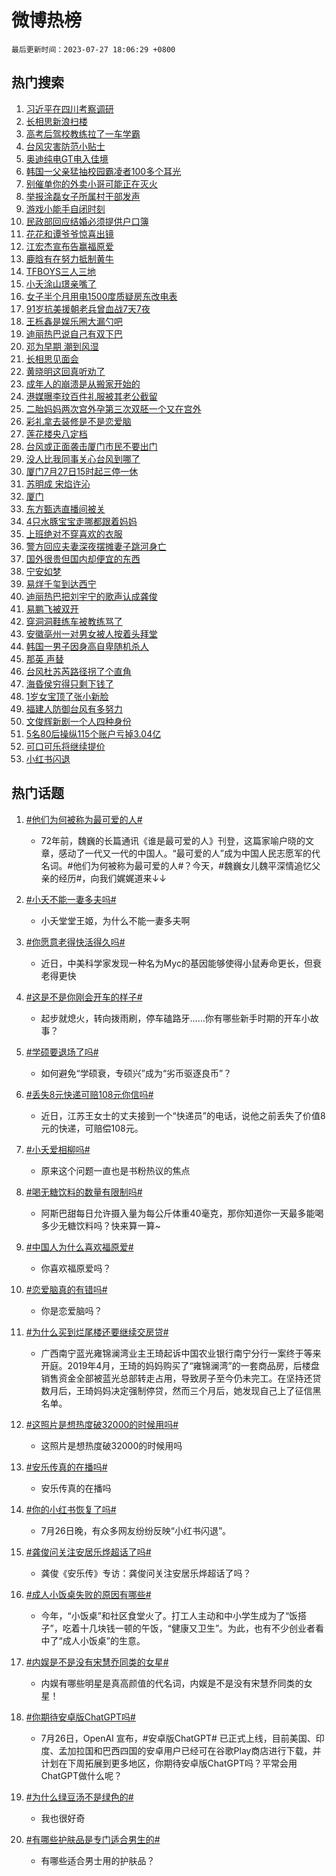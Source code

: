 # 微博热榜

`最后更新时间：2023-07-27 18:06:29 +0800`

## 热门搜索

1. [习近平在四川考察调研](https://m.weibo.cn/search?containerid=100103type%3D1%26t%3D10%26q%3D%23%E4%B9%A0%E8%BF%91%E5%B9%B3%E5%9C%A8%E5%9B%9B%E5%B7%9D%E8%80%83%E5%AF%9F%E8%B0%83%E7%A0%94%23&stream_entry_id=51&isnewpage=1&extparam=seat%3D1%26c_type%3D51%26filter_type%3Drealtimehot%26cate%3D10103%26dgr%3D0%26stream_entry_id%3D51%26pos%3D0%26display_time%3D1690452387%26pre_seqid%3D169045238751792721148&luicode=10000011&lfid=106003type%253D25%2526t%253D3%2526disable_hot%253D1%2526filter_type%253Drealtimehot)
1. [长相思新浪扫楼](https://m.weibo.cn/search?containerid=100103type%3D1%26t%3D10%26q%3D%23%E9%95%BF%E7%9B%B8%E6%80%9D%E6%96%B0%E6%B5%AA%E6%89%AB%E6%A5%BC%23&stream_entry_id=31&isnewpage=1&extparam=seat%3D1%26c_type%3D31%26dgr%3D0%26q%3D%2523%25E9%2595%25BF%25E7%259B%25B8%25E6%2580%259D%25E6%2596%25B0%25E6%25B5%25AA%25E6%2589%25AB%25E6%25A5%25BC%2523%26cate%3D5001%26realpos%3D1%26band_rank%3D1%26stream_entry_id%3D31%26filter_type%3Drealtimehot%26lcate%3D5001%26flag%3D1%26pos%3D0%26display_time%3D1690452387%26pre_seqid%3D169045238751792721148&luicode=10000011&lfid=106003type%253D25%2526t%253D3%2526disable_hot%253D1%2526filter_type%253Drealtimehot)
1. [高考后驾校教练拉了一车学霸](https://m.weibo.cn/search?containerid=100103type%3D1%26t%3D10%26q%3D%23%E9%AB%98%E8%80%83%E5%90%8E%E9%A9%BE%E6%A0%A1%E6%95%99%E7%BB%83%E6%8B%89%E4%BA%86%E4%B8%80%E8%BD%A6%E5%AD%A6%E9%9C%B8%23&stream_entry_id=31&isnewpage=1&extparam=seat%3D1%26c_type%3D31%26dgr%3D0%26q%3D%2523%25E9%25AB%2598%25E8%2580%2583%25E5%2590%258E%25E9%25A9%25BE%25E6%25A0%25A1%25E6%2595%2599%25E7%25BB%2583%25E6%258B%2589%25E4%25BA%2586%25E4%25B8%2580%25E8%25BD%25A6%25E5%25AD%25A6%25E9%259C%25B8%2523%26cate%3D5001%26realpos%3D2%26band_rank%3D2%26stream_entry_id%3D31%26filter_type%3Drealtimehot%26lcate%3D5001%26flag%3D32768%26pos%3D1%26display_time%3D1690452387%26pre_seqid%3D169045238751792721148&luicode=10000011&lfid=106003type%253D25%2526t%253D3%2526disable_hot%253D1%2526filter_type%253Drealtimehot)
1. [台风灾害防范小贴士](https://m.weibo.cn/search?containerid=100103type%3D1%26t%3D10%26q%3D%23%E5%8F%B0%E9%A3%8E%E7%81%BE%E5%AE%B3%E9%98%B2%E8%8C%83%E5%B0%8F%E8%B4%B4%E5%A3%AB%23&stream_entry_id=31&isnewpage=1&extparam=seat%3D1%26c_type%3D31%26dgr%3D0%26q%3D%2523%25E5%258F%25B0%25E9%25A3%258E%25E7%2581%25BE%25E5%25AE%25B3%25E9%2598%25B2%25E8%258C%2583%25E5%25B0%258F%25E8%25B4%25B4%25E5%25A3%25AB%2523%26cate%3D5001%26realpos%3D3%26band_rank%3D3%26stream_entry_id%3D31%26filter_type%3Drealtimehot%26lcate%3D5001%26flag%3D0%26pos%3D2%26display_time%3D1690452387%26pre_seqid%3D169045238751792721148&luicode=10000011&lfid=106003type%253D25%2526t%253D3%2526disable_hot%253D1%2526filter_type%253Drealtimehot)
1. [奥迪纯电GT电入佳境](https://m.weibo.cn/search?containerid=100103type%3D1%26t%3D10%26q%3D%23%E5%A5%A5%E8%BF%AA%E7%BA%AF%E7%94%B5GT%E7%94%B5%E5%85%A5%E4%BD%B3%E5%A2%83%23&stream_entry_id=31&isnewpage=1&extparam=seat%3D1%26c_type%3D31%26q%3D%2523%25E5%25A5%25A5%25E8%25BF%25AA%25E7%25BA%25AF%25E7%2594%25B5GT%25E7%2594%25B5%25E5%2585%25A5%25E4%25BD%25B3%25E5%25A2%2583%2523%26cate%3D5001%26dgr%3D0%26topic_ad%3D1%26adid%3D197632%26band_rank%3D4%26is_ad_pos%3D1%26stream_entry_id%3D31%26filter_type%3Drealtimehot%26lcate%3D5001%26pos%3D3%26display_time%3D1690452387%26pre_seqid%3D169045238751792721148&luicode=10000011&lfid=106003type%253D25%2526t%253D3%2526disable_hot%253D1%2526filter_type%253Drealtimehot)
1. [韩国一父亲猛抽校园霸凌者100多个耳光](https://m.weibo.cn/search?containerid=100103type%3D1%26t%3D10%26q%3D%23%E9%9F%A9%E5%9B%BD%E4%B8%80%E7%88%B6%E4%BA%B2%E7%8C%9B%E6%8A%BD%E6%A0%A1%E5%9B%AD%E9%9C%B8%E5%87%8C%E8%80%85100%E5%A4%9A%E4%B8%AA%E8%80%B3%E5%85%89%23&stream_entry_id=31&isnewpage=1&extparam=seat%3D1%26c_type%3D31%26dgr%3D0%26q%3D%2523%25E9%259F%25A9%25E5%259B%25BD%25E4%25B8%2580%25E7%2588%25B6%25E4%25BA%25B2%25E7%258C%259B%25E6%258A%25BD%25E6%25A0%25A1%25E5%259B%25AD%25E9%259C%25B8%25E5%2587%258C%25E8%2580%2585100%25E5%25A4%259A%25E4%25B8%25AA%25E8%2580%25B3%25E5%2585%2589%2523%26cate%3D5001%26realpos%3D4%26band_rank%3D4%26stream_entry_id%3D31%26filter_type%3Drealtimehot%26lcate%3D5001%26flag%3D1%26pos%3D4%26display_time%3D1690452387%26pre_seqid%3D169045238751792721148&luicode=10000011&lfid=106003type%253D25%2526t%253D3%2526disable_hot%253D1%2526filter_type%253Drealtimehot)
1. [别催单你的外卖小哥可能正在灭火](https://m.weibo.cn/search?containerid=100103type%3D1%26t%3D10%26q%3D%23%E5%88%AB%E5%82%AC%E5%8D%95%E4%BD%A0%E7%9A%84%E5%A4%96%E5%8D%96%E5%B0%8F%E5%93%A5%E5%8F%AF%E8%83%BD%E6%AD%A3%E5%9C%A8%E7%81%AD%E7%81%AB%23&stream_entry_id=31&isnewpage=1&extparam=seat%3D1%26c_type%3D31%26dgr%3D0%26q%3D%2523%25E5%2588%25AB%25E5%2582%25AC%25E5%258D%2595%25E4%25BD%25A0%25E7%259A%2584%25E5%25A4%2596%25E5%258D%2596%25E5%25B0%258F%25E5%2593%25A5%25E5%258F%25AF%25E8%2583%25BD%25E6%25AD%25A3%25E5%259C%25A8%25E7%2581%25AD%25E7%2581%25AB%2523%26cate%3D5001%26realpos%3D5%26band_rank%3D5%26stream_entry_id%3D31%26filter_type%3Drealtimehot%26lcate%3D5001%26flag%3D32768%26pos%3D5%26display_time%3D1690452387%26pre_seqid%3D169045238751792721148&luicode=10000011&lfid=106003type%253D25%2526t%253D3%2526disable_hot%253D1%2526filter_type%253Drealtimehot)
1. [举报涂磊女子所属村干部发声](https://m.weibo.cn/search?containerid=100103type%3D1%26t%3D10%26q%3D%23%E4%B8%BE%E6%8A%A5%E6%B6%82%E7%A3%8A%E5%A5%B3%E5%AD%90%E6%89%80%E5%B1%9E%E6%9D%91%E5%B9%B2%E9%83%A8%E5%8F%91%E5%A3%B0%23&stream_entry_id=31&isnewpage=1&extparam=seat%3D1%26c_type%3D31%26dgr%3D0%26q%3D%2523%25E4%25B8%25BE%25E6%258A%25A5%25E6%25B6%2582%25E7%25A3%258A%25E5%25A5%25B3%25E5%25AD%2590%25E6%2589%2580%25E5%25B1%259E%25E6%259D%2591%25E5%25B9%25B2%25E9%2583%25A8%25E5%258F%2591%25E5%25A3%25B0%2523%26cate%3D5001%26realpos%3D6%26band_rank%3D6%26stream_entry_id%3D31%26filter_type%3Drealtimehot%26lcate%3D5001%26flag%3D0%26pos%3D6%26display_time%3D1690452387%26pre_seqid%3D169045238751792721148&luicode=10000011&lfid=106003type%253D25%2526t%253D3%2526disable_hot%253D1%2526filter_type%253Drealtimehot)
1. [游戏小能手自闭时刻](https://m.weibo.cn/search?containerid=100103type%3D1%26t%3D10%26q%3D%23%E6%B8%B8%E6%88%8F%E5%B0%8F%E8%83%BD%E6%89%8B%E8%87%AA%E9%97%AD%E6%97%B6%E5%88%BB%23&stream_entry_id=31&isnewpage=1&extparam=seat%3D1%26c_type%3D31%26q%3D%2523%25E6%25B8%25B8%25E6%2588%258F%25E5%25B0%258F%25E8%2583%25BD%25E6%2589%258B%25E8%2587%25AA%25E9%2597%25AD%25E6%2597%25B6%25E5%2588%25BB%2523%26cate%3D5001%26dgr%3D0%26adid%3D197669%26band_rank%3D7%26is_ad_pos%3D1%26stream_entry_id%3D31%26filter_type%3Drealtimehot%26lcate%3D5001%26pos%3D7%26display_time%3D1690452387%26pre_seqid%3D169045238751792721148&luicode=10000011&lfid=106003type%253D25%2526t%253D3%2526disable_hot%253D1%2526filter_type%253Drealtimehot)
1. [民政部回应结婚必须提供户口簿](https://m.weibo.cn/search?containerid=100103type%3D1%26t%3D10%26q%3D%23%E6%B0%91%E6%94%BF%E9%83%A8%E5%9B%9E%E5%BA%94%E7%BB%93%E5%A9%9A%E5%BF%85%E9%A1%BB%E6%8F%90%E4%BE%9B%E6%88%B7%E5%8F%A3%E7%B0%BF%23&stream_entry_id=31&isnewpage=1&extparam=seat%3D1%26c_type%3D31%26dgr%3D0%26q%3D%2523%25E6%25B0%2591%25E6%2594%25BF%25E9%2583%25A8%25E5%259B%259E%25E5%25BA%2594%25E7%25BB%2593%25E5%25A9%259A%25E5%25BF%2585%25E9%25A1%25BB%25E6%258F%2590%25E4%25BE%259B%25E6%2588%25B7%25E5%258F%25A3%25E7%25B0%25BF%2523%26cate%3D5001%26realpos%3D7%26band_rank%3D7%26stream_entry_id%3D31%26filter_type%3Drealtimehot%26lcate%3D5001%26flag%3D1%26pos%3D8%26display_time%3D1690452387%26pre_seqid%3D169045238751792721148&luicode=10000011&lfid=106003type%253D25%2526t%253D3%2526disable_hot%253D1%2526filter_type%253Drealtimehot)
1. [花花和谭爷爷惊喜出镜](https://m.weibo.cn/search?containerid=100103type%3D1%26t%3D10%26q%3D%23%E8%8A%B1%E8%8A%B1%E5%92%8C%E8%B0%AD%E7%88%B7%E7%88%B7%E6%83%8A%E5%96%9C%E5%87%BA%E9%95%9C%23&stream_entry_id=31&isnewpage=1&extparam=seat%3D1%26c_type%3D31%26dgr%3D0%26q%3D%2523%25E8%258A%25B1%25E8%258A%25B1%25E5%2592%258C%25E8%25B0%25AD%25E7%2588%25B7%25E7%2588%25B7%25E6%2583%258A%25E5%2596%259C%25E5%2587%25BA%25E9%2595%259C%2523%26cate%3D5001%26realpos%3D8%26band_rank%3D8%26stream_entry_id%3D31%26filter_type%3Drealtimehot%26lcate%3D5001%26flag%3D16%26pos%3D9%26display_time%3D1690452387%26pre_seqid%3D169045238751792721148&luicode=10000011&lfid=106003type%253D25%2526t%253D3%2526disable_hot%253D1%2526filter_type%253Drealtimehot)
1. [江宏杰宣布告赢福原爱](https://m.weibo.cn/search?containerid=100103type%3D1%26t%3D10%26q%3D%23%E6%B1%9F%E5%AE%8F%E6%9D%B0%E5%AE%A3%E5%B8%83%E5%91%8A%E8%B5%A2%E7%A6%8F%E5%8E%9F%E7%88%B1%23&stream_entry_id=31&isnewpage=1&extparam=seat%3D1%26c_type%3D31%26dgr%3D0%26q%3D%2523%25E6%25B1%259F%25E5%25AE%258F%25E6%259D%25B0%25E5%25AE%25A3%25E5%25B8%2583%25E5%2591%258A%25E8%25B5%25A2%25E7%25A6%258F%25E5%258E%259F%25E7%2588%25B1%2523%26cate%3D5001%26realpos%3D9%26band_rank%3D9%26stream_entry_id%3D31%26filter_type%3Drealtimehot%26lcate%3D5001%26flag%3D0%26pos%3D10%26display_time%3D1690452387%26pre_seqid%3D169045238751792721148&luicode=10000011&lfid=106003type%253D25%2526t%253D3%2526disable_hot%253D1%2526filter_type%253Drealtimehot)
1. [鹿晗有在努力抵制黄牛](https://m.weibo.cn/search?containerid=100103type%3D1%26t%3D10%26q%3D%23%E9%B9%BF%E6%99%97%E6%9C%89%E5%9C%A8%E5%8A%AA%E5%8A%9B%E6%8A%B5%E5%88%B6%E9%BB%84%E7%89%9B%23&stream_entry_id=31&isnewpage=1&extparam=seat%3D1%26c_type%3D31%26dgr%3D0%26q%3D%2523%25E9%25B9%25BF%25E6%2599%2597%25E6%259C%2589%25E5%259C%25A8%25E5%258A%25AA%25E5%258A%259B%25E6%258A%25B5%25E5%2588%25B6%25E9%25BB%2584%25E7%2589%259B%2523%26cate%3D5001%26realpos%3D10%26band_rank%3D10%26stream_entry_id%3D31%26filter_type%3Drealtimehot%26lcate%3D5001%26flag%3D1%26pos%3D11%26display_time%3D1690452387%26pre_seqid%3D169045238751792721148&luicode=10000011&lfid=106003type%253D25%2526t%253D3%2526disable_hot%253D1%2526filter_type%253Drealtimehot)
1. [TFBOYS三人三地](https://m.weibo.cn/search?containerid=100103type%3D1%26t%3D10%26q%3D%23TFBOYS%E4%B8%89%E4%BA%BA%E4%B8%89%E5%9C%B0%23&stream_entry_id=31&isnewpage=1&extparam=seat%3D1%26c_type%3D31%26dgr%3D0%26q%3D%2523TFBOYS%25E4%25B8%2589%25E4%25BA%25BA%25E4%25B8%2589%25E5%259C%25B0%2523%26cate%3D5001%26realpos%3D11%26band_rank%3D11%26stream_entry_id%3D31%26filter_type%3Drealtimehot%26lcate%3D5001%26flag%3D2%26pos%3D12%26display_time%3D1690452387%26pre_seqid%3D169045238751792721148&luicode=10000011&lfid=106003type%253D25%2526t%253D3%2526disable_hot%253D1%2526filter_type%253Drealtimehot)
1. [小夭涂山璟亲嘴了](https://m.weibo.cn/search?containerid=100103type%3D1%26t%3D10%26q%3D%23%E5%B0%8F%E5%A4%AD%E6%B6%82%E5%B1%B1%E7%92%9F%E4%BA%B2%E5%98%B4%E4%BA%86%23&stream_entry_id=31&isnewpage=1&extparam=seat%3D1%26c_type%3D31%26dgr%3D0%26q%3D%2523%25E5%25B0%258F%25E5%25A4%25AD%25E6%25B6%2582%25E5%25B1%25B1%25E7%2592%259F%25E4%25BA%25B2%25E5%2598%25B4%25E4%25BA%2586%2523%26cate%3D5001%26realpos%3D12%26band_rank%3D12%26stream_entry_id%3D31%26filter_type%3Drealtimehot%26lcate%3D5001%26flag%3D0%26pos%3D13%26display_time%3D1690452387%26pre_seqid%3D169045238751792721148&luicode=10000011&lfid=106003type%253D25%2526t%253D3%2526disable_hot%253D1%2526filter_type%253Drealtimehot)
1. [女子半个月用电1500度质疑房东改电表](https://m.weibo.cn/search?containerid=100103type%3D1%26t%3D10%26q%3D%23%E5%A5%B3%E5%AD%90%E5%8D%8A%E4%B8%AA%E6%9C%88%E7%94%A8%E7%94%B51500%E5%BA%A6%E8%B4%A8%E7%96%91%E6%88%BF%E4%B8%9C%E6%94%B9%E7%94%B5%E8%A1%A8%23&stream_entry_id=31&isnewpage=1&extparam=seat%3D1%26c_type%3D31%26dgr%3D0%26q%3D%2523%25E5%25A5%25B3%25E5%25AD%2590%25E5%258D%258A%25E4%25B8%25AA%25E6%259C%2588%25E7%2594%25A8%25E7%2594%25B51500%25E5%25BA%25A6%25E8%25B4%25A8%25E7%2596%2591%25E6%2588%25BF%25E4%25B8%259C%25E6%2594%25B9%25E7%2594%25B5%25E8%25A1%25A8%2523%26cate%3D5001%26realpos%3D13%26band_rank%3D13%26stream_entry_id%3D31%26filter_type%3Drealtimehot%26lcate%3D5001%26flag%3D1%26pos%3D14%26display_time%3D1690452387%26pre_seqid%3D169045238751792721148&luicode=10000011&lfid=106003type%253D25%2526t%253D3%2526disable_hot%253D1%2526filter_type%253Drealtimehot)
1. [91岁抗美援朝老兵曾血战7天7夜](https://m.weibo.cn/search?containerid=100103type%3D1%26t%3D10%26q%3D%2391%E5%B2%81%E6%8A%97%E7%BE%8E%E6%8F%B4%E6%9C%9D%E8%80%81%E5%85%B5%E6%9B%BE%E8%A1%80%E6%88%987%E5%A4%A97%E5%A4%9C%23&stream_entry_id=31&isnewpage=1&extparam=seat%3D1%26c_type%3D31%26dgr%3D0%26q%3D%252391%25E5%25B2%2581%25E6%258A%2597%25E7%25BE%258E%25E6%258F%25B4%25E6%259C%259D%25E8%2580%2581%25E5%2585%25B5%25E6%259B%25BE%25E8%25A1%2580%25E6%2588%25987%25E5%25A4%25A97%25E5%25A4%259C%2523%26cate%3D5001%26realpos%3D14%26band_rank%3D14%26stream_entry_id%3D31%26filter_type%3Drealtimehot%26lcate%3D5001%26flag%3D32768%26pos%3D15%26display_time%3D1690452387%26pre_seqid%3D169045238751792721148&luicode=10000011&lfid=106003type%253D25%2526t%253D3%2526disable_hot%253D1%2526filter_type%253Drealtimehot)
1. [王栎鑫是娱乐圈大漏勺吧](https://m.weibo.cn/search?containerid=100103type%3D1%26t%3D10%26q%3D%23%E7%8E%8B%E6%A0%8E%E9%91%AB%E6%98%AF%E5%A8%B1%E4%B9%90%E5%9C%88%E5%A4%A7%E6%BC%8F%E5%8B%BA%E5%90%A7%23&stream_entry_id=31&isnewpage=1&extparam=seat%3D1%26c_type%3D31%26dgr%3D0%26q%3D%2523%25E7%258E%258B%25E6%25A0%258E%25E9%2591%25AB%25E6%2598%25AF%25E5%25A8%25B1%25E4%25B9%2590%25E5%259C%2588%25E5%25A4%25A7%25E6%25BC%258F%25E5%258B%25BA%25E5%2590%25A7%2523%26cate%3D5001%26realpos%3D15%26band_rank%3D15%26stream_entry_id%3D31%26filter_type%3Drealtimehot%26lcate%3D5001%26flag%3D1%26pos%3D16%26display_time%3D1690452387%26pre_seqid%3D169045238751792721148&luicode=10000011&lfid=106003type%253D25%2526t%253D3%2526disable_hot%253D1%2526filter_type%253Drealtimehot)
1. [迪丽热巴说自己有双下巴](https://m.weibo.cn/search?containerid=100103type%3D1%26t%3D10%26q%3D%23%E8%BF%AA%E4%B8%BD%E7%83%AD%E5%B7%B4%E8%AF%B4%E8%87%AA%E5%B7%B1%E6%9C%89%E5%8F%8C%E4%B8%8B%E5%B7%B4%23&stream_entry_id=31&isnewpage=1&extparam=seat%3D1%26c_type%3D31%26dgr%3D0%26q%3D%2523%25E8%25BF%25AA%25E4%25B8%25BD%25E7%2583%25AD%25E5%25B7%25B4%25E8%25AF%25B4%25E8%2587%25AA%25E5%25B7%25B1%25E6%259C%2589%25E5%258F%258C%25E4%25B8%258B%25E5%25B7%25B4%2523%26cate%3D5001%26realpos%3D16%26band_rank%3D16%26stream_entry_id%3D31%26filter_type%3Drealtimehot%26lcate%3D5001%26flag%3D1%26pos%3D17%26display_time%3D1690452387%26pre_seqid%3D169045238751792721148&luicode=10000011&lfid=106003type%253D25%2526t%253D3%2526disable_hot%253D1%2526filter_type%253Drealtimehot)
1. [邓为早期 潮到风湿](https://m.weibo.cn/search?containerid=100103type%3D1%26t%3D10%26q%3D%E9%82%93%E4%B8%BA%E6%97%A9%E6%9C%9F+%E6%BD%AE%E5%88%B0%E9%A3%8E%E6%B9%BF&stream_entry_id=31&isnewpage=1&extparam=seat%3D1%26c_type%3D31%26dgr%3D0%26q%3D%25E9%2582%2593%25E4%25B8%25BA%25E6%2597%25A9%25E6%259C%259F%2520%25E6%25BD%25AE%25E5%2588%25B0%25E9%25A3%258E%25E6%25B9%25BF%26cate%3D5001%26realpos%3D17%26band_rank%3D17%26stream_entry_id%3D31%26filter_type%3Drealtimehot%26lcate%3D5001%26flag%3D0%26pos%3D18%26display_time%3D1690452387%26pre_seqid%3D169045238751792721148&luicode=10000011&lfid=106003type%253D25%2526t%253D3%2526disable_hot%253D1%2526filter_type%253Drealtimehot)
1. [长相思见面会](https://m.weibo.cn/search?containerid=100103type%3D1%26t%3D10%26q%3D%23%E9%95%BF%E7%9B%B8%E6%80%9D%E8%A7%81%E9%9D%A2%E4%BC%9A%23&stream_entry_id=31&isnewpage=1&extparam=seat%3D1%26c_type%3D31%26dgr%3D0%26q%3D%2523%25E9%2595%25BF%25E7%259B%25B8%25E6%2580%259D%25E8%25A7%2581%25E9%259D%25A2%25E4%25BC%259A%2523%26cate%3D5001%26realpos%3D18%26band_rank%3D18%26stream_entry_id%3D31%26filter_type%3Drealtimehot%26lcate%3D5001%26flag%3D0%26pos%3D19%26display_time%3D1690452387%26pre_seqid%3D169045238751792721148&luicode=10000011&lfid=106003type%253D25%2526t%253D3%2526disable_hot%253D1%2526filter_type%253Drealtimehot)
1. [黄晓明这回真听劝了](https://m.weibo.cn/search?containerid=100103type%3D1%26t%3D10%26q%3D%23%E9%BB%84%E6%99%93%E6%98%8E%E8%BF%99%E5%9B%9E%E7%9C%9F%E5%90%AC%E5%8A%9D%E4%BA%86%23&stream_entry_id=31&isnewpage=1&extparam=seat%3D1%26c_type%3D31%26dgr%3D0%26q%3D%2523%25E9%25BB%2584%25E6%2599%2593%25E6%2598%258E%25E8%25BF%2599%25E5%259B%259E%25E7%259C%259F%25E5%2590%25AC%25E5%258A%259D%25E4%25BA%2586%2523%26cate%3D5001%26realpos%3D19%26band_rank%3D19%26stream_entry_id%3D31%26filter_type%3Drealtimehot%26lcate%3D5001%26flag%3D1%26pos%3D20%26display_time%3D1690452387%26pre_seqid%3D169045238751792721148&luicode=10000011&lfid=106003type%253D25%2526t%253D3%2526disable_hot%253D1%2526filter_type%253Drealtimehot)
1. [成年人的崩溃是从搬家开始的](https://m.weibo.cn/search?containerid=100103type%3D1%26t%3D10%26q%3D%23%E6%88%90%E5%B9%B4%E4%BA%BA%E7%9A%84%E5%B4%A9%E6%BA%83%E6%98%AF%E4%BB%8E%E6%90%AC%E5%AE%B6%E5%BC%80%E5%A7%8B%E7%9A%84%23&stream_entry_id=31&isnewpage=1&extparam=seat%3D1%26c_type%3D31%26dgr%3D0%26q%3D%2523%25E6%2588%2590%25E5%25B9%25B4%25E4%25BA%25BA%25E7%259A%2584%25E5%25B4%25A9%25E6%25BA%2583%25E6%2598%25AF%25E4%25BB%258E%25E6%2590%25AC%25E5%25AE%25B6%25E5%25BC%2580%25E5%25A7%258B%25E7%259A%2584%2523%26cate%3D5001%26realpos%3D20%26band_rank%3D20%26stream_entry_id%3D31%26filter_type%3Drealtimehot%26lcate%3D5001%26flag%3D1%26pos%3D21%26display_time%3D1690452387%26pre_seqid%3D169045238751792721148&luicode=10000011&lfid=106003type%253D25%2526t%253D3%2526disable_hot%253D1%2526filter_type%253Drealtimehot)
1. [港媒曝李玟百件礼服被其老公截留](https://m.weibo.cn/search?containerid=100103type%3D1%26t%3D10%26q%3D%23%E6%B8%AF%E5%AA%92%E6%9B%9D%E6%9D%8E%E7%8E%9F%E7%99%BE%E4%BB%B6%E7%A4%BC%E6%9C%8D%E8%A2%AB%E5%85%B6%E8%80%81%E5%85%AC%E6%88%AA%E7%95%99%23&stream_entry_id=31&isnewpage=1&extparam=seat%3D1%26c_type%3D31%26dgr%3D0%26q%3D%2523%25E6%25B8%25AF%25E5%25AA%2592%25E6%259B%259D%25E6%259D%258E%25E7%258E%259F%25E7%2599%25BE%25E4%25BB%25B6%25E7%25A4%25BC%25E6%259C%258D%25E8%25A2%25AB%25E5%2585%25B6%25E8%2580%2581%25E5%2585%25AC%25E6%2588%25AA%25E7%2595%2599%2523%26cate%3D5001%26realpos%3D21%26band_rank%3D21%26stream_entry_id%3D31%26filter_type%3Drealtimehot%26lcate%3D5001%26flag%3D2%26pos%3D22%26display_time%3D1690452387%26pre_seqid%3D169045238751792721148&luicode=10000011&lfid=106003type%253D25%2526t%253D3%2526disable_hot%253D1%2526filter_type%253Drealtimehot)
1. [二胎妈妈两次宫外孕第三次双胚一个又在宫外](https://m.weibo.cn/search?containerid=100103type%3D1%26t%3D10%26q%3D%23%E4%BA%8C%E8%83%8E%E5%A6%88%E5%A6%88%E4%B8%A4%E6%AC%A1%E5%AE%AB%E5%A4%96%E5%AD%95%E7%AC%AC%E4%B8%89%E6%AC%A1%E5%8F%8C%E8%83%9A%E4%B8%80%E4%B8%AA%E5%8F%88%E5%9C%A8%E5%AE%AB%E5%A4%96%23&stream_entry_id=31&isnewpage=1&extparam=seat%3D1%26c_type%3D31%26dgr%3D0%26q%3D%2523%25E4%25BA%258C%25E8%2583%258E%25E5%25A6%2588%25E5%25A6%2588%25E4%25B8%25A4%25E6%25AC%25A1%25E5%25AE%25AB%25E5%25A4%2596%25E5%25AD%2595%25E7%25AC%25AC%25E4%25B8%2589%25E6%25AC%25A1%25E5%258F%258C%25E8%2583%259A%25E4%25B8%2580%25E4%25B8%25AA%25E5%258F%2588%25E5%259C%25A8%25E5%25AE%25AB%25E5%25A4%2596%2523%26cate%3D5001%26realpos%3D22%26band_rank%3D22%26stream_entry_id%3D31%26filter_type%3Drealtimehot%26lcate%3D5001%26flag%3D1%26pos%3D23%26display_time%3D1690452387%26pre_seqid%3D169045238751792721148&luicode=10000011&lfid=106003type%253D25%2526t%253D3%2526disable_hot%253D1%2526filter_type%253Drealtimehot)
1. [彩礼拿去装修是不是恋爱脑](https://m.weibo.cn/search?containerid=100103type%3D1%26t%3D10%26q%3D%23%E5%BD%A9%E7%A4%BC%E6%8B%BF%E5%8E%BB%E8%A3%85%E4%BF%AE%E6%98%AF%E4%B8%8D%E6%98%AF%E6%81%8B%E7%88%B1%E8%84%91%23&stream_entry_id=31&isnewpage=1&extparam=seat%3D1%26c_type%3D31%26dgr%3D0%26q%3D%2523%25E5%25BD%25A9%25E7%25A4%25BC%25E6%258B%25BF%25E5%258E%25BB%25E8%25A3%2585%25E4%25BF%25AE%25E6%2598%25AF%25E4%25B8%258D%25E6%2598%25AF%25E6%2581%258B%25E7%2588%25B1%25E8%2584%2591%2523%26cate%3D5001%26realpos%3D23%26band_rank%3D23%26stream_entry_id%3D31%26filter_type%3Drealtimehot%26lcate%3D5001%26flag%3D1%26pos%3D24%26display_time%3D1690452387%26pre_seqid%3D169045238751792721148&luicode=10000011&lfid=106003type%253D25%2526t%253D3%2526disable_hot%253D1%2526filter_type%253Drealtimehot)
1. [莲花楼央八定档](https://m.weibo.cn/search?containerid=100103type%3D1%26t%3D10%26q%3D%23%E8%8E%B2%E8%8A%B1%E6%A5%BC%E5%A4%AE%E5%85%AB%E5%AE%9A%E6%A1%A3%23&stream_entry_id=31&isnewpage=1&extparam=seat%3D1%26c_type%3D31%26dgr%3D0%26q%3D%2523%25E8%258E%25B2%25E8%258A%25B1%25E6%25A5%25BC%25E5%25A4%25AE%25E5%2585%25AB%25E5%25AE%259A%25E6%25A1%25A3%2523%26cate%3D5001%26realpos%3D24%26band_rank%3D24%26stream_entry_id%3D31%26filter_type%3Drealtimehot%26lcate%3D5001%26flag%3D0%26pos%3D25%26display_time%3D1690452387%26pre_seqid%3D169045238751792721148&luicode=10000011&lfid=106003type%253D25%2526t%253D3%2526disable_hot%253D1%2526filter_type%253Drealtimehot)
1. [台风或正面袭击厦门市民不要出门](https://m.weibo.cn/search?containerid=100103type%3D1%26t%3D10%26q%3D%23%E5%8F%B0%E9%A3%8E%E6%88%96%E6%AD%A3%E9%9D%A2%E8%A2%AD%E5%87%BB%E5%8E%A6%E9%97%A8%E5%B8%82%E6%B0%91%E4%B8%8D%E8%A6%81%E5%87%BA%E9%97%A8%23&stream_entry_id=31&isnewpage=1&extparam=seat%3D1%26c_type%3D31%26dgr%3D0%26q%3D%2523%25E5%258F%25B0%25E9%25A3%258E%25E6%2588%2596%25E6%25AD%25A3%25E9%259D%25A2%25E8%25A2%25AD%25E5%2587%25BB%25E5%258E%25A6%25E9%2597%25A8%25E5%25B8%2582%25E6%25B0%2591%25E4%25B8%258D%25E8%25A6%2581%25E5%2587%25BA%25E9%2597%25A8%2523%26cate%3D5001%26realpos%3D25%26band_rank%3D25%26stream_entry_id%3D31%26filter_type%3Drealtimehot%26lcate%3D5001%26flag%3D0%26pos%3D26%26display_time%3D1690452387%26pre_seqid%3D169045238751792721148&luicode=10000011&lfid=106003type%253D25%2526t%253D3%2526disable_hot%253D1%2526filter_type%253Drealtimehot)
1. [没人比我同事关心台风到哪了](https://m.weibo.cn/search?containerid=100103type%3D1%26t%3D10%26q%3D%23%E6%B2%A1%E4%BA%BA%E6%AF%94%E6%88%91%E5%90%8C%E4%BA%8B%E5%85%B3%E5%BF%83%E5%8F%B0%E9%A3%8E%E5%88%B0%E5%93%AA%E4%BA%86%23&stream_entry_id=31&isnewpage=1&extparam=seat%3D1%26c_type%3D31%26dgr%3D0%26q%3D%2523%25E6%25B2%25A1%25E4%25BA%25BA%25E6%25AF%2594%25E6%2588%2591%25E5%2590%258C%25E4%25BA%258B%25E5%2585%25B3%25E5%25BF%2583%25E5%258F%25B0%25E9%25A3%258E%25E5%2588%25B0%25E5%2593%25AA%25E4%25BA%2586%2523%26cate%3D5001%26realpos%3D26%26band_rank%3D26%26stream_entry_id%3D31%26filter_type%3Drealtimehot%26lcate%3D5001%26flag%3D1%26pos%3D27%26display_time%3D1690452387%26pre_seqid%3D169045238751792721148&luicode=10000011&lfid=106003type%253D25%2526t%253D3%2526disable_hot%253D1%2526filter_type%253Drealtimehot)
1. [厦门7月27日15时起三停一休](https://m.weibo.cn/search?containerid=100103type%3D1%26t%3D10%26q%3D%23%E5%8E%A6%E9%97%A87%E6%9C%8827%E6%97%A515%E6%97%B6%E8%B5%B7%E4%B8%89%E5%81%9C%E4%B8%80%E4%BC%91%23&stream_entry_id=31&isnewpage=1&extparam=seat%3D1%26c_type%3D31%26dgr%3D0%26q%3D%2523%25E5%258E%25A6%25E9%2597%25A87%25E6%259C%258827%25E6%2597%25A515%25E6%2597%25B6%25E8%25B5%25B7%25E4%25B8%2589%25E5%2581%259C%25E4%25B8%2580%25E4%25BC%2591%2523%26cate%3D5001%26realpos%3D27%26band_rank%3D27%26stream_entry_id%3D31%26filter_type%3Drealtimehot%26lcate%3D5001%26flag%3D0%26pos%3D28%26display_time%3D1690452387%26pre_seqid%3D169045238751792721148&luicode=10000011&lfid=106003type%253D25%2526t%253D3%2526disable_hot%253D1%2526filter_type%253Drealtimehot)
1. [苏明成 宋焰许沁](https://m.weibo.cn/search?containerid=100103type%3D1%26t%3D10%26q%3D%E8%8B%8F%E6%98%8E%E6%88%90+%E5%AE%8B%E7%84%B0%E8%AE%B8%E6%B2%81&stream_entry_id=31&isnewpage=1&extparam=seat%3D1%26c_type%3D31%26dgr%3D0%26q%3D%25E8%258B%258F%25E6%2598%258E%25E6%2588%2590%2520%25E5%25AE%258B%25E7%2584%25B0%25E8%25AE%25B8%25E6%25B2%2581%26cate%3D5001%26realpos%3D28%26band_rank%3D28%26stream_entry_id%3D31%26filter_type%3Drealtimehot%26lcate%3D5001%26flag%3D1%26pos%3D29%26display_time%3D1690452387%26pre_seqid%3D169045238751792721148&luicode=10000011&lfid=106003type%253D25%2526t%253D3%2526disable_hot%253D1%2526filter_type%253Drealtimehot)
1. [厦门](https://m.weibo.cn/search?containerid=100103type%3D1%26t%3D10%26q%3D%E5%8E%A6%E9%97%A8&stream_entry_id=31&isnewpage=1&extparam=seat%3D1%26c_type%3D31%26dgr%3D0%26q%3D%25E5%258E%25A6%25E9%2597%25A8%26cate%3D5001%26realpos%3D29%26band_rank%3D29%26stream_entry_id%3D31%26filter_type%3Drealtimehot%26lcate%3D5001%26flag%3D0%26pos%3D30%26display_time%3D1690452387%26pre_seqid%3D169045238751792721148&luicode=10000011&lfid=106003type%253D25%2526t%253D3%2526disable_hot%253D1%2526filter_type%253Drealtimehot)
1. [东方甄选直播间被关](https://m.weibo.cn/search?containerid=100103type%3D1%26t%3D10%26q%3D%23%E4%B8%9C%E6%96%B9%E7%94%84%E9%80%89%E7%9B%B4%E6%92%AD%E9%97%B4%E8%A2%AB%E5%85%B3%23&stream_entry_id=31&isnewpage=1&extparam=seat%3D1%26c_type%3D31%26dgr%3D0%26q%3D%2523%25E4%25B8%259C%25E6%2596%25B9%25E7%2594%2584%25E9%2580%2589%25E7%259B%25B4%25E6%2592%25AD%25E9%2597%25B4%25E8%25A2%25AB%25E5%2585%25B3%2523%26cate%3D5001%26realpos%3D30%26band_rank%3D30%26stream_entry_id%3D31%26filter_type%3Drealtimehot%26lcate%3D5001%26flag%3D0%26pos%3D31%26display_time%3D1690452387%26pre_seqid%3D169045238751792721148&luicode=10000011&lfid=106003type%253D25%2526t%253D3%2526disable_hot%253D1%2526filter_type%253Drealtimehot)
1. [4只水豚宝宝走哪都跟着妈妈](https://m.weibo.cn/search?containerid=100103type%3D1%26t%3D10%26q%3D%234%E5%8F%AA%E6%B0%B4%E8%B1%9A%E5%AE%9D%E5%AE%9D%E8%B5%B0%E5%93%AA%E9%83%BD%E8%B7%9F%E7%9D%80%E5%A6%88%E5%A6%88%23&stream_entry_id=31&isnewpage=1&extparam=seat%3D1%26c_type%3D31%26dgr%3D0%26q%3D%25234%25E5%258F%25AA%25E6%25B0%25B4%25E8%25B1%259A%25E5%25AE%259D%25E5%25AE%259D%25E8%25B5%25B0%25E5%2593%25AA%25E9%2583%25BD%25E8%25B7%259F%25E7%259D%2580%25E5%25A6%2588%25E5%25A6%2588%2523%26cate%3D5001%26realpos%3D31%26band_rank%3D31%26stream_entry_id%3D31%26filter_type%3Drealtimehot%26lcate%3D5001%26flag%3D32768%26pos%3D32%26display_time%3D1690452387%26pre_seqid%3D169045238751792721148&luicode=10000011&lfid=106003type%253D25%2526t%253D3%2526disable_hot%253D1%2526filter_type%253Drealtimehot)
1. [上班绝对不穿喜欢的衣服](https://m.weibo.cn/search?containerid=100103type%3D1%26t%3D10%26q%3D%23%E4%B8%8A%E7%8F%AD%E7%BB%9D%E5%AF%B9%E4%B8%8D%E7%A9%BF%E5%96%9C%E6%AC%A2%E7%9A%84%E8%A1%A3%E6%9C%8D%23&stream_entry_id=31&isnewpage=1&extparam=seat%3D1%26c_type%3D31%26dgr%3D0%26q%3D%2523%25E4%25B8%258A%25E7%258F%25AD%25E7%25BB%259D%25E5%25AF%25B9%25E4%25B8%258D%25E7%25A9%25BF%25E5%2596%259C%25E6%25AC%25A2%25E7%259A%2584%25E8%25A1%25A3%25E6%259C%258D%2523%26cate%3D5001%26realpos%3D32%26band_rank%3D32%26stream_entry_id%3D31%26filter_type%3Drealtimehot%26lcate%3D5001%26flag%3D1%26pos%3D33%26display_time%3D1690452387%26pre_seqid%3D169045238751792721148&luicode=10000011&lfid=106003type%253D25%2526t%253D3%2526disable_hot%253D1%2526filter_type%253Drealtimehot)
1. [警方回应夫妻深夜摆摊妻子跳河身亡](https://m.weibo.cn/search?containerid=100103type%3D1%26t%3D10%26q%3D%23%E8%AD%A6%E6%96%B9%E5%9B%9E%E5%BA%94%E5%A4%AB%E5%A6%BB%E6%B7%B1%E5%A4%9C%E6%91%86%E6%91%8A%E5%A6%BB%E5%AD%90%E8%B7%B3%E6%B2%B3%E8%BA%AB%E4%BA%A1%23&stream_entry_id=31&isnewpage=1&extparam=seat%3D1%26c_type%3D31%26dgr%3D0%26q%3D%2523%25E8%25AD%25A6%25E6%2596%25B9%25E5%259B%259E%25E5%25BA%2594%25E5%25A4%25AB%25E5%25A6%25BB%25E6%25B7%25B1%25E5%25A4%259C%25E6%2591%2586%25E6%2591%258A%25E5%25A6%25BB%25E5%25AD%2590%25E8%25B7%25B3%25E6%25B2%25B3%25E8%25BA%25AB%25E4%25BA%25A1%2523%26cate%3D5001%26realpos%3D33%26band_rank%3D33%26stream_entry_id%3D31%26filter_type%3Drealtimehot%26lcate%3D5001%26flag%3D1%26pos%3D34%26display_time%3D1690452387%26pre_seqid%3D169045238751792721148&luicode=10000011&lfid=106003type%253D25%2526t%253D3%2526disable_hot%253D1%2526filter_type%253Drealtimehot)
1. [国外很贵但国内却便宜的东西](https://m.weibo.cn/search?containerid=100103type%3D1%26t%3D10%26q%3D%23%E5%9B%BD%E5%A4%96%E5%BE%88%E8%B4%B5%E4%BD%86%E5%9B%BD%E5%86%85%E5%8D%B4%E4%BE%BF%E5%AE%9C%E7%9A%84%E4%B8%9C%E8%A5%BF%23&stream_entry_id=31&isnewpage=1&extparam=seat%3D1%26c_type%3D31%26dgr%3D0%26q%3D%2523%25E5%259B%25BD%25E5%25A4%2596%25E5%25BE%2588%25E8%25B4%25B5%25E4%25BD%2586%25E5%259B%25BD%25E5%2586%2585%25E5%258D%25B4%25E4%25BE%25BF%25E5%25AE%259C%25E7%259A%2584%25E4%25B8%259C%25E8%25A5%25BF%2523%26cate%3D5001%26realpos%3D34%26band_rank%3D34%26stream_entry_id%3D31%26filter_type%3Drealtimehot%26lcate%3D5001%26flag%3D1%26pos%3D35%26display_time%3D1690452387%26pre_seqid%3D169045238751792721148&luicode=10000011&lfid=106003type%253D25%2526t%253D3%2526disable_hot%253D1%2526filter_type%253Drealtimehot)
1. [宁安如梦](https://m.weibo.cn/search?containerid=100103type%3D1%26t%3D10%26q%3D%E5%AE%81%E5%AE%89%E5%A6%82%E6%A2%A6&stream_entry_id=31&isnewpage=1&extparam=seat%3D1%26c_type%3D31%26dgr%3D0%26q%3D%25E5%25AE%2581%25E5%25AE%2589%25E5%25A6%2582%25E6%25A2%25A6%26cate%3D5001%26realpos%3D35%26band_rank%3D35%26stream_entry_id%3D31%26filter_type%3Drealtimehot%26lcate%3D5001%26flag%3D1%26pos%3D36%26display_time%3D1690452387%26pre_seqid%3D169045238751792721148&luicode=10000011&lfid=106003type%253D25%2526t%253D3%2526disable_hot%253D1%2526filter_type%253Drealtimehot)
1. [易烊千玺到达西宁](https://m.weibo.cn/search?containerid=100103type%3D1%26t%3D10%26q%3D%23%E6%98%93%E7%83%8A%E5%8D%83%E7%8E%BA%E5%88%B0%E8%BE%BE%E8%A5%BF%E5%AE%81%23&stream_entry_id=31&isnewpage=1&extparam=seat%3D1%26c_type%3D31%26dgr%3D0%26q%3D%2523%25E6%2598%2593%25E7%2583%258A%25E5%258D%2583%25E7%258E%25BA%25E5%2588%25B0%25E8%25BE%25BE%25E8%25A5%25BF%25E5%25AE%2581%2523%26cate%3D5001%26realpos%3D36%26band_rank%3D36%26stream_entry_id%3D31%26filter_type%3Drealtimehot%26lcate%3D5001%26flag%3D1%26pos%3D37%26display_time%3D1690452387%26pre_seqid%3D169045238751792721148&luicode=10000011&lfid=106003type%253D25%2526t%253D3%2526disable_hot%253D1%2526filter_type%253Drealtimehot)
1. [迪丽热巴把刘宇宁的歌声认成龚俊](https://m.weibo.cn/search?containerid=100103type%3D1%26t%3D10%26q%3D%23%E8%BF%AA%E4%B8%BD%E7%83%AD%E5%B7%B4%E6%8A%8A%E5%88%98%E5%AE%87%E5%AE%81%E7%9A%84%E6%AD%8C%E5%A3%B0%E8%AE%A4%E6%88%90%E9%BE%9A%E4%BF%8A%23&stream_entry_id=31&isnewpage=1&extparam=seat%3D1%26c_type%3D31%26dgr%3D0%26q%3D%2523%25E8%25BF%25AA%25E4%25B8%25BD%25E7%2583%25AD%25E5%25B7%25B4%25E6%258A%258A%25E5%2588%2598%25E5%25AE%2587%25E5%25AE%2581%25E7%259A%2584%25E6%25AD%258C%25E5%25A3%25B0%25E8%25AE%25A4%25E6%2588%2590%25E9%25BE%259A%25E4%25BF%258A%2523%26cate%3D5001%26realpos%3D37%26band_rank%3D37%26stream_entry_id%3D31%26filter_type%3Drealtimehot%26lcate%3D5001%26flag%3D1%26pos%3D38%26display_time%3D1690452387%26pre_seqid%3D169045238751792721148&luicode=10000011&lfid=106003type%253D25%2526t%253D3%2526disable_hot%253D1%2526filter_type%253Drealtimehot)
1. [易鹏飞被双开](https://m.weibo.cn/search?containerid=100103type%3D1%26t%3D10%26q%3D%23%E6%98%93%E9%B9%8F%E9%A3%9E%E8%A2%AB%E5%8F%8C%E5%BC%80%23&stream_entry_id=31&isnewpage=1&extparam=seat%3D1%26c_type%3D31%26dgr%3D0%26q%3D%2523%25E6%2598%2593%25E9%25B9%258F%25E9%25A3%259E%25E8%25A2%25AB%25E5%258F%258C%25E5%25BC%2580%2523%26cate%3D5001%26realpos%3D38%26band_rank%3D38%26stream_entry_id%3D31%26filter_type%3Drealtimehot%26lcate%3D5001%26flag%3D1%26pos%3D39%26display_time%3D1690452387%26pre_seqid%3D169045238751792721148&luicode=10000011&lfid=106003type%253D25%2526t%253D3%2526disable_hot%253D1%2526filter_type%253Drealtimehot)
1. [穿洞洞鞋练车被教练骂了](https://m.weibo.cn/search?containerid=100103type%3D1%26t%3D10%26q%3D%23%E7%A9%BF%E6%B4%9E%E6%B4%9E%E9%9E%8B%E7%BB%83%E8%BD%A6%E8%A2%AB%E6%95%99%E7%BB%83%E9%AA%82%E4%BA%86%23&stream_entry_id=31&isnewpage=1&extparam=seat%3D1%26c_type%3D31%26dgr%3D0%26q%3D%2523%25E7%25A9%25BF%25E6%25B4%259E%25E6%25B4%259E%25E9%259E%258B%25E7%25BB%2583%25E8%25BD%25A6%25E8%25A2%25AB%25E6%2595%2599%25E7%25BB%2583%25E9%25AA%2582%25E4%25BA%2586%2523%26cate%3D5001%26realpos%3D39%26band_rank%3D39%26stream_entry_id%3D31%26filter_type%3Drealtimehot%26lcate%3D5001%26flag%3D1%26pos%3D40%26display_time%3D1690452387%26pre_seqid%3D169045238751792721148&luicode=10000011&lfid=106003type%253D25%2526t%253D3%2526disable_hot%253D1%2526filter_type%253Drealtimehot)
1. [安徽亳州一对男女被人按着头拜堂](https://m.weibo.cn/search?containerid=100103type%3D1%26t%3D10%26q%3D%23%E5%AE%89%E5%BE%BD%E4%BA%B3%E5%B7%9E%E4%B8%80%E5%AF%B9%E7%94%B7%E5%A5%B3%E8%A2%AB%E4%BA%BA%E6%8C%89%E7%9D%80%E5%A4%B4%E6%8B%9C%E5%A0%82%23&stream_entry_id=31&isnewpage=1&extparam=seat%3D1%26c_type%3D31%26dgr%3D0%26q%3D%2523%25E5%25AE%2589%25E5%25BE%25BD%25E4%25BA%25B3%25E5%25B7%259E%25E4%25B8%2580%25E5%25AF%25B9%25E7%2594%25B7%25E5%25A5%25B3%25E8%25A2%25AB%25E4%25BA%25BA%25E6%258C%2589%25E7%259D%2580%25E5%25A4%25B4%25E6%258B%259C%25E5%25A0%2582%2523%26cate%3D5001%26realpos%3D40%26band_rank%3D40%26stream_entry_id%3D31%26filter_type%3Drealtimehot%26lcate%3D5001%26flag%3D0%26pos%3D41%26display_time%3D1690452387%26pre_seqid%3D169045238751792721148&luicode=10000011&lfid=106003type%253D25%2526t%253D3%2526disable_hot%253D1%2526filter_type%253Drealtimehot)
1. [韩国一男子因身高自卑随机杀人](https://m.weibo.cn/search?containerid=100103type%3D1%26t%3D10%26q%3D%23%E9%9F%A9%E5%9B%BD%E4%B8%80%E7%94%B7%E5%AD%90%E5%9B%A0%E8%BA%AB%E9%AB%98%E8%87%AA%E5%8D%91%E9%9A%8F%E6%9C%BA%E6%9D%80%E4%BA%BA%23&stream_entry_id=31&isnewpage=1&extparam=seat%3D1%26c_type%3D31%26dgr%3D0%26q%3D%2523%25E9%259F%25A9%25E5%259B%25BD%25E4%25B8%2580%25E7%2594%25B7%25E5%25AD%2590%25E5%259B%25A0%25E8%25BA%25AB%25E9%25AB%2598%25E8%2587%25AA%25E5%258D%2591%25E9%259A%258F%25E6%259C%25BA%25E6%259D%2580%25E4%25BA%25BA%2523%26cate%3D5001%26realpos%3D41%26band_rank%3D41%26stream_entry_id%3D31%26filter_type%3Drealtimehot%26lcate%3D5001%26flag%3D0%26pos%3D42%26display_time%3D1690452387%26pre_seqid%3D169045238751792721148&luicode=10000011&lfid=106003type%253D25%2526t%253D3%2526disable_hot%253D1%2526filter_type%253Drealtimehot)
1. [那英 声替](https://m.weibo.cn/search?containerid=100103type%3D1%26t%3D10%26q%3D%E9%82%A3%E8%8B%B1+%E5%A3%B0%E6%9B%BF&stream_entry_id=31&isnewpage=1&extparam=seat%3D1%26c_type%3D31%26dgr%3D0%26q%3D%25E9%2582%25A3%25E8%258B%25B1%2520%25E5%25A3%25B0%25E6%259B%25BF%26cate%3D5001%26realpos%3D42%26band_rank%3D42%26stream_entry_id%3D31%26filter_type%3Drealtimehot%26lcate%3D5001%26flag%3D0%26pos%3D43%26display_time%3D1690452387%26pre_seqid%3D169045238751792721148&luicode=10000011&lfid=106003type%253D25%2526t%253D3%2526disable_hot%253D1%2526filter_type%253Drealtimehot)
1. [台风杜苏芮路径拐了个直角](https://m.weibo.cn/search?containerid=100103type%3D1%26t%3D10%26q%3D%23%E5%8F%B0%E9%A3%8E%E6%9D%9C%E8%8B%8F%E8%8A%AE%E8%B7%AF%E5%BE%84%E6%8B%90%E4%BA%86%E4%B8%AA%E7%9B%B4%E8%A7%92%23&stream_entry_id=31&isnewpage=1&extparam=seat%3D1%26c_type%3D31%26dgr%3D0%26q%3D%2523%25E5%258F%25B0%25E9%25A3%258E%25E6%259D%259C%25E8%258B%258F%25E8%258A%25AE%25E8%25B7%25AF%25E5%25BE%2584%25E6%258B%2590%25E4%25BA%2586%25E4%25B8%25AA%25E7%259B%25B4%25E8%25A7%2592%2523%26cate%3D5001%26realpos%3D43%26band_rank%3D43%26stream_entry_id%3D31%26filter_type%3Drealtimehot%26lcate%3D5001%26flag%3D0%26pos%3D44%26display_time%3D1690452387%26pre_seqid%3D169045238751792721148&luicode=10000011&lfid=106003type%253D25%2526t%253D3%2526disable_hot%253D1%2526filter_type%253Drealtimehot)
1. [海昏侯穷得只剩下钱了](https://m.weibo.cn/search?containerid=100103type%3D1%26t%3D10%26q%3D%23%E6%B5%B7%E6%98%8F%E4%BE%AF%E7%A9%B7%E5%BE%97%E5%8F%AA%E5%89%A9%E4%B8%8B%E9%92%B1%E4%BA%86%23&stream_entry_id=31&isnewpage=1&extparam=seat%3D1%26c_type%3D31%26dgr%3D0%26q%3D%2523%25E6%25B5%25B7%25E6%2598%258F%25E4%25BE%25AF%25E7%25A9%25B7%25E5%25BE%2597%25E5%258F%25AA%25E5%2589%25A9%25E4%25B8%258B%25E9%2592%25B1%25E4%25BA%2586%2523%26cate%3D5001%26realpos%3D44%26band_rank%3D44%26stream_entry_id%3D31%26filter_type%3Drealtimehot%26lcate%3D5001%26flag%3D1%26pos%3D45%26display_time%3D1690452387%26pre_seqid%3D169045238751792721148&luicode=10000011&lfid=106003type%253D25%2526t%253D3%2526disable_hot%253D1%2526filter_type%253Drealtimehot)
1. [1岁女宝顶了张小新脸](https://m.weibo.cn/search?containerid=100103type%3D1%26t%3D10%26q%3D%231%E5%B2%81%E5%A5%B3%E5%AE%9D%E9%A1%B6%E4%BA%86%E5%BC%A0%E5%B0%8F%E6%96%B0%E8%84%B8%23&stream_entry_id=31&isnewpage=1&extparam=seat%3D1%26c_type%3D31%26dgr%3D0%26q%3D%25231%25E5%25B2%2581%25E5%25A5%25B3%25E5%25AE%259D%25E9%25A1%25B6%25E4%25BA%2586%25E5%25BC%25A0%25E5%25B0%258F%25E6%2596%25B0%25E8%2584%25B8%2523%26cate%3D5001%26realpos%3D45%26band_rank%3D45%26stream_entry_id%3D31%26filter_type%3Drealtimehot%26lcate%3D5001%26flag%3D32768%26pos%3D46%26display_time%3D1690452387%26pre_seqid%3D169045238751792721148&luicode=10000011&lfid=106003type%253D25%2526t%253D3%2526disable_hot%253D1%2526filter_type%253Drealtimehot)
1. [福建人防御台风有多努力](https://m.weibo.cn/search?containerid=100103type%3D1%26t%3D10%26q%3D%23%E7%A6%8F%E5%BB%BA%E4%BA%BA%E9%98%B2%E5%BE%A1%E5%8F%B0%E9%A3%8E%E6%9C%89%E5%A4%9A%E5%8A%AA%E5%8A%9B%23&stream_entry_id=31&isnewpage=1&extparam=seat%3D1%26c_type%3D31%26dgr%3D0%26q%3D%2523%25E7%25A6%258F%25E5%25BB%25BA%25E4%25BA%25BA%25E9%2598%25B2%25E5%25BE%25A1%25E5%258F%25B0%25E9%25A3%258E%25E6%259C%2589%25E5%25A4%259A%25E5%258A%25AA%25E5%258A%259B%2523%26cate%3D5001%26realpos%3D46%26band_rank%3D46%26stream_entry_id%3D31%26filter_type%3Drealtimehot%26lcate%3D5001%26flag%3D0%26pos%3D47%26display_time%3D1690452387%26pre_seqid%3D169045238751792721148&luicode=10000011&lfid=106003type%253D25%2526t%253D3%2526disable_hot%253D1%2526filter_type%253Drealtimehot)
1. [文俊辉新剧一个人四种身份](https://m.weibo.cn/search?containerid=100103type%3D1%26t%3D10%26q%3D%23%E6%96%87%E4%BF%8A%E8%BE%89%E6%96%B0%E5%89%A7%E4%B8%80%E4%B8%AA%E4%BA%BA%E5%9B%9B%E7%A7%8D%E8%BA%AB%E4%BB%BD%23&stream_entry_id=31&isnewpage=1&extparam=seat%3D1%26c_type%3D31%26dgr%3D0%26q%3D%2523%25E6%2596%2587%25E4%25BF%258A%25E8%25BE%2589%25E6%2596%25B0%25E5%2589%25A7%25E4%25B8%2580%25E4%25B8%25AA%25E4%25BA%25BA%25E5%259B%259B%25E7%25A7%258D%25E8%25BA%25AB%25E4%25BB%25BD%2523%26cate%3D5001%26realpos%3D47%26band_rank%3D47%26stream_entry_id%3D31%26filter_type%3Drealtimehot%26lcate%3D5001%26flag%3D1%26pos%3D48%26display_time%3D1690452387%26pre_seqid%3D169045238751792721148&luicode=10000011&lfid=106003type%253D25%2526t%253D3%2526disable_hot%253D1%2526filter_type%253Drealtimehot)
1. [5名80后操纵115个账户亏掉3.04亿](https://m.weibo.cn/search?containerid=100103type%3D1%26t%3D10%26q%3D%235%E5%90%8D80%E5%90%8E%E6%93%8D%E7%BA%B5115%E4%B8%AA%E8%B4%A6%E6%88%B7%E4%BA%8F%E6%8E%893.04%E4%BA%BF%23&stream_entry_id=31&isnewpage=1&extparam=seat%3D1%26c_type%3D31%26dgr%3D0%26q%3D%25235%25E5%2590%258D80%25E5%2590%258E%25E6%2593%258D%25E7%25BA%25B5115%25E4%25B8%25AA%25E8%25B4%25A6%25E6%2588%25B7%25E4%25BA%258F%25E6%258E%25893.04%25E4%25BA%25BF%2523%26cate%3D5001%26realpos%3D48%26band_rank%3D48%26stream_entry_id%3D31%26filter_type%3Drealtimehot%26lcate%3D5001%26flag%3D0%26pos%3D49%26display_time%3D1690452387%26pre_seqid%3D169045238751792721148&luicode=10000011&lfid=106003type%253D25%2526t%253D3%2526disable_hot%253D1%2526filter_type%253Drealtimehot)
1. [可口可乐将继续提价](https://m.weibo.cn/search?containerid=100103type%3D1%26t%3D10%26q%3D%23%E5%8F%AF%E5%8F%A3%E5%8F%AF%E4%B9%90%E5%B0%86%E7%BB%A7%E7%BB%AD%E6%8F%90%E4%BB%B7%23&stream_entry_id=31&isnewpage=1&extparam=seat%3D1%26c_type%3D31%26dgr%3D0%26q%3D%2523%25E5%258F%25AF%25E5%258F%25A3%25E5%258F%25AF%25E4%25B9%2590%25E5%25B0%2586%25E7%25BB%25A7%25E7%25BB%25AD%25E6%258F%2590%25E4%25BB%25B7%2523%26cate%3D5001%26realpos%3D49%26band_rank%3D49%26stream_entry_id%3D31%26filter_type%3Drealtimehot%26lcate%3D5001%26flag%3D0%26pos%3D50%26display_time%3D1690452387%26pre_seqid%3D169045238751792721148&luicode=10000011&lfid=106003type%253D25%2526t%253D3%2526disable_hot%253D1%2526filter_type%253Drealtimehot)
1. [小红书闪退](https://m.weibo.cn/search?containerid=100103type%3D1%26t%3D10%26q%3D%E5%B0%8F%E7%BA%A2%E4%B9%A6%E9%97%AA%E9%80%80&stream_entry_id=31&isnewpage=1&extparam=seat%3D1%26c_type%3D31%26dgr%3D0%26q%3D%25E5%25B0%258F%25E7%25BA%25A2%25E4%25B9%25A6%25E9%2597%25AA%25E9%2580%2580%26cate%3D5001%26realpos%3D50%26band_rank%3D50%26stream_entry_id%3D31%26filter_type%3Drealtimehot%26lcate%3D5001%26flag%3D0%26pos%3D51%26display_time%3D1690452387%26pre_seqid%3D169045238751792721148&luicode=10000011&lfid=106003type%253D25%2526t%253D3%2526disable_hot%253D1%2526filter_type%253Drealtimehot)

## 热门话题

1. [#他们为何被称为最可爱的人#](https://m.weibo.cn/search?containerid=231522type%3D1%26t%3D10%26q%3D%23%E4%BB%96%E4%BB%AC%E4%B8%BA%E4%BD%95%E8%A2%AB%E7%A7%B0%E4%B8%BA%E6%9C%80%E5%8F%AF%E7%88%B1%E7%9A%84%E4%BA%BA%23&stream_entry_id=128&isnewpage=1&extparam=seat%3D1%26cate%3D5004%26lcate%3D5004%26unitid%3D1690442652539%26dgr%3D0%26c_type%3D128%26pos%3D1-0-0%26display_time%3D1690452389%26pre_seqid%3D169045238927002356114&luicode=10000011&lfid=231648_-_4)
    - 72年前，魏巍的长篇通讯《谁是最可爱的人》刊登，这篇家喻户晓的文章，感动了一代又一代的中国人。“最可爱的人”成为中国人民志愿军的代名词。#他们为何被称为最可爱的人#？今天，#魏巍女儿魏平深情追忆父亲的经历#，向我们娓娓道来↓↓

1. [#小夭不能一妻多夫吗#](https://m.weibo.cn/search?containerid=231522type%3D1%26t%3D10%26q%3D%23%E5%B0%8F%E5%A4%AD%E4%B8%8D%E8%83%BD%E4%B8%80%E5%A6%BB%E5%A4%9A%E5%A4%AB%E5%90%97%23&stream_entry_id=128&isnewpage=1&extparam=seat%3D1%26cate%3D5004%26lcate%3D5004%26unitid%3D1690445057969%26dgr%3D0%26c_type%3D128%26pos%3D1-0-1%26display_time%3D1690452389%26pre_seqid%3D169045238927002356114&luicode=10000011&lfid=231648_-_4)
    - 小夭堂堂王姬，为什么不能一妻多夫啊

1. [#你愿意老得快活得久吗#](https://m.weibo.cn/search?containerid=231522type%3D1%26t%3D10%26q%3D%23%E4%BD%A0%E6%84%BF%E6%84%8F%E8%80%81%E5%BE%97%E5%BF%AB%E6%B4%BB%E5%BE%97%E4%B9%85%E5%90%97%23&stream_entry_id=128&isnewpage=1&extparam=seat%3D1%26cate%3D5004%26lcate%3D5004%26unitid%3D1690447485870%26dgr%3D0%26c_type%3D128%26pos%3D1-0-2%26display_time%3D1690452389%26pre_seqid%3D169045238927002356114&luicode=10000011&lfid=231648_-_4)
    - 近日，中美科学家发现一种名为Myc的基因能够使得小鼠寿命更长，但衰老得更快

1. [#这是不是你刚会开车的样子#](https://m.weibo.cn/search?containerid=231522type%3D1%26t%3D10%26q%3D%23%E8%BF%99%E6%98%AF%E4%B8%8D%E6%98%AF%E4%BD%A0%E5%88%9A%E4%BC%9A%E5%BC%80%E8%BD%A6%E7%9A%84%E6%A0%B7%E5%AD%90%23&stream_entry_id=128&isnewpage=1&extparam=seat%3D1%26cate%3D5004%26lcate%3D5004%26unitid%3D1690421032276%26dgr%3D0%26c_type%3D128%26pos%3D1-0-3%26display_time%3D1690452389%26pre_seqid%3D169045238927002356114&luicode=10000011&lfid=231648_-_4)
    - 起步就熄火，转向拨雨刷，停车磕路牙……你有哪些新手时期的开车小故事？

1. [#学硕要退场了吗#](https://m.weibo.cn/search?containerid=231522type%3D1%26t%3D10%26q%3D%23%E5%AD%A6%E7%A1%95%E8%A6%81%E9%80%80%E5%9C%BA%E4%BA%86%E5%90%97%23&stream_entry_id=128&isnewpage=1&extparam=seat%3D1%26cate%3D5004%26lcate%3D5004%26unitid%3D1690361968898%26dgr%3D0%26c_type%3D128%26pos%3D1-0-4%26display_time%3D1690452389%26pre_seqid%3D169045238927002356114&luicode=10000011&lfid=231648_-_4)
    - 如何避免“学硕衰，专硕兴”成为“劣币驱逐良币”？

1. [#丢失8元快递可赔108元你信吗#](https://m.weibo.cn/search?containerid=231522type%3D1%26t%3D10%26q%3D%23%E4%B8%A2%E5%A4%B18%E5%85%83%E5%BF%AB%E9%80%92%E5%8F%AF%E8%B5%94108%E5%85%83%E4%BD%A0%E4%BF%A1%E5%90%97%23&stream_entry_id=128&isnewpage=1&extparam=seat%3D1%26cate%3D5004%26lcate%3D5004%26unitid%3D1690431549546%26dgr%3D0%26c_type%3D128%26pos%3D1-0-5%26display_time%3D1690452389%26pre_seqid%3D169045238927002356114&luicode=10000011&lfid=231648_-_4)
    - 近日，江苏王女士的丈夫接到一个“快递员”的电话，说他之前丢失了价值8元的快递，可赔偿108元。

1. [#小夭爱相柳吗#](https://m.weibo.cn/search?containerid=231522type%3D1%26t%3D10%26q%3D%23%E5%B0%8F%E5%A4%AD%E7%88%B1%E7%9B%B8%E6%9F%B3%E5%90%97%23&stream_entry_id=128&isnewpage=1&extparam=seat%3D1%26cate%3D5004%26lcate%3D5004%26unitid%3D1690333669236%26dgr%3D0%26c_type%3D128%26pos%3D1-0-6%26display_time%3D1690452389%26pre_seqid%3D169045238927002356114&luicode=10000011&lfid=231648_-_4)
    - 原来这个问题一直也是书粉热议的焦点

1. [#喝无糖饮料的数量有限制吗#](https://m.weibo.cn/search?containerid=231522type%3D1%26t%3D10%26q%3D%23%E5%96%9D%E6%97%A0%E7%B3%96%E9%A5%AE%E6%96%99%E7%9A%84%E6%95%B0%E9%87%8F%E6%9C%89%E9%99%90%E5%88%B6%E5%90%97%23&stream_entry_id=128&isnewpage=1&extparam=seat%3D1%26cate%3D5004%26lcate%3D5004%26unitid%3D1690438737359%26dgr%3D0%26c_type%3D128%26pos%3D1-0-7%26display_time%3D1690452389%26pre_seqid%3D169045238927002356114&luicode=10000011&lfid=231648_-_4)
    - 阿斯巴甜每日允许摄入量为每公斤体重40毫克，那你知道你一天最多能喝多少无糖饮料吗？快来算一算~

1. [#中国人为什么喜欢福原爱#](https://m.weibo.cn/search?containerid=231522type%3D1%26t%3D10%26q%3D%23%E4%B8%AD%E5%9B%BD%E4%BA%BA%E4%B8%BA%E4%BB%80%E4%B9%88%E5%96%9C%E6%AC%A2%E7%A6%8F%E5%8E%9F%E7%88%B1%23&stream_entry_id=128&isnewpage=1&extparam=seat%3D1%26cate%3D5004%26lcate%3D5004%26unitid%3D1690451350576%26dgr%3D0%26c_type%3D128%26pos%3D1-0-8%26display_time%3D1690452389%26pre_seqid%3D169045238927002356114&luicode=10000011&lfid=231648_-_4)
    - 你喜欢福原爱吗？

1. [#恋爱脑真的有错吗#](https://m.weibo.cn/search?containerid=231522type%3D1%26t%3D10%26q%3D%23%E6%81%8B%E7%88%B1%E8%84%91%E7%9C%9F%E7%9A%84%E6%9C%89%E9%94%99%E5%90%97%23&stream_entry_id=128&isnewpage=1&extparam=seat%3D1%26cate%3D5004%26lcate%3D5004%26unitid%3D1690432114643%26dgr%3D0%26c_type%3D128%26pos%3D1-0-9%26display_time%3D1690452389%26pre_seqid%3D169045238927002356114&luicode=10000011&lfid=231648_-_4)
    - 你是恋爱脑吗？

1. [#为什么买到烂尾楼还要继续交房贷#](https://m.weibo.cn/search?containerid=231522type%3D1%26t%3D10%26q%3D%23%E4%B8%BA%E4%BB%80%E4%B9%88%E4%B9%B0%E5%88%B0%E7%83%82%E5%B0%BE%E6%A5%BC%E8%BF%98%E8%A6%81%E7%BB%A7%E7%BB%AD%E4%BA%A4%E6%88%BF%E8%B4%B7%23&stream_entry_id=128&isnewpage=1&extparam=seat%3D1%26cate%3D5004%26lcate%3D5004%26unitid%3D1690440522253%26dgr%3D0%26c_type%3D128%26pos%3D1-0-10%26display_time%3D1690452389%26pre_seqid%3D169045238927002356114&luicode=10000011&lfid=231648_-_4)
    - 广西南宁蓝光雍锦澜湾业主王琦起诉中国农业银行南宁分行一案终于等来开庭。2019年4月，王琦的妈妈购买了“雍锦澜湾”的一套商品房，后楼盘销售资金全部被蓝光总部转走占用，导致房子至今仍未完工。在坚持还贷数月后，王琦妈妈决定强制停贷，然而三个月后，她发现自己上了征信黑名单。

1. [#这照片是想热度破32000的时候用吗#](https://m.weibo.cn/search?containerid=231522type%3D1%26t%3D10%26q%3D%23%E8%BF%99%E7%85%A7%E7%89%87%E6%98%AF%E6%83%B3%E7%83%AD%E5%BA%A6%E7%A0%B432000%E7%9A%84%E6%97%B6%E5%80%99%E7%94%A8%E5%90%97%23&stream_entry_id=128&isnewpage=1&extparam=seat%3D1%26cate%3D5004%26lcate%3D5004%26unitid%3D1690445356775%26dgr%3D0%26c_type%3D128%26pos%3D1-0-11%26display_time%3D1690452389%26pre_seqid%3D169045238927002356114&luicode=10000011&lfid=231648_-_4)
    - 这照片是想热度破32000的时候用吗

1. [#安乐传真的在播吗#](https://m.weibo.cn/search?containerid=231522type%3D1%26t%3D10%26q%3D%23%E5%AE%89%E4%B9%90%E4%BC%A0%E7%9C%9F%E7%9A%84%E5%9C%A8%E6%92%AD%E5%90%97%23&stream_entry_id=128&isnewpage=1&extparam=seat%3D1%26cate%3D5004%26lcate%3D5004%26unitid%3D1690449854543%26dgr%3D0%26c_type%3D128%26pos%3D1-0-12%26display_time%3D1690452389%26pre_seqid%3D169045238927002356114&luicode=10000011&lfid=231648_-_4)
    - 安乐传真的在播吗

1. [#你的小红书恢复了吗#](https://m.weibo.cn/search?containerid=231522type%3D1%26t%3D10%26q%3D%23%E4%BD%A0%E7%9A%84%E5%B0%8F%E7%BA%A2%E4%B9%A6%E6%81%A2%E5%A4%8D%E4%BA%86%E5%90%97%23&stream_entry_id=128&isnewpage=1&extparam=seat%3D1%26cate%3D5004%26lcate%3D5004%26unitid%3D1690438125616%26dgr%3D0%26c_type%3D128%26pos%3D1-0-13%26display_time%3D1690452389%26pre_seqid%3D169045238927002356114&luicode=10000011&lfid=231648_-_4)
    - 7月26日晚，有众多网友纷纷反映“小红书闪退”。

1. [#龚俊问关注安居乐烨超话了吗#](https://m.weibo.cn/search?containerid=231522type%3D1%26t%3D10%26q%3D%23%E9%BE%9A%E4%BF%8A%E9%97%AE%E5%85%B3%E6%B3%A8%E5%AE%89%E5%B1%85%E4%B9%90%E7%83%A8%E8%B6%85%E8%AF%9D%E4%BA%86%E5%90%97%23&stream_entry_id=128&isnewpage=1&extparam=seat%3D1%26cate%3D5004%26lcate%3D5004%26unitid%3D1690446282203%26dgr%3D0%26c_type%3D128%26pos%3D1-0-14%26display_time%3D1690452389%26pre_seqid%3D169045238927002356114&luicode=10000011&lfid=231648_-_4)
    - 龚俊《安乐传》专访：龚俊问关注安居乐烨超话了吗？

1. [#成人小饭桌失败的原因有哪些#](https://m.weibo.cn/search?containerid=231522type%3D1%26t%3D10%26q%3D%23%E6%88%90%E4%BA%BA%E5%B0%8F%E9%A5%AD%E6%A1%8C%E5%A4%B1%E8%B4%A5%E7%9A%84%E5%8E%9F%E5%9B%A0%E6%9C%89%E5%93%AA%E4%BA%9B%23&stream_entry_id=128&isnewpage=1&extparam=seat%3D1%26cate%3D5004%26lcate%3D5004%26unitid%3D1690426109059%26dgr%3D0%26c_type%3D128%26pos%3D1-0-15%26display_time%3D1690452389%26pre_seqid%3D169045238927002356114&luicode=10000011&lfid=231648_-_4)
    - 今年，“小饭桌”和社区食堂火了。打工人主动和中小学生成为了“饭搭子”，吃着十几块钱一顿的午饭，“健康又卫生”。为此，也有不少创业者看中了“成人小饭桌”的生意。

1. [#内娱是不是没有宋慧乔同类的女星#](https://m.weibo.cn/search?containerid=231522type%3D1%26t%3D10%26q%3D%23%E5%86%85%E5%A8%B1%E6%98%AF%E4%B8%8D%E6%98%AF%E6%B2%A1%E6%9C%89%E5%AE%8B%E6%85%A7%E4%B9%94%E5%90%8C%E7%B1%BB%E7%9A%84%E5%A5%B3%E6%98%9F%23&stream_entry_id=128&isnewpage=1&extparam=seat%3D1%26cate%3D5004%26lcate%3D5004%26unitid%3D1690366447255%26dgr%3D0%26c_type%3D128%26pos%3D1-0-16%26display_time%3D1690452389%26pre_seqid%3D169045238927002356114&luicode=10000011&lfid=231648_-_4)
    - 内娱有哪些明星是真高颜值的代名词，内娱是不是没有宋慧乔同类的女星！ ​

1. [#你期待安卓版ChatGPT吗#](https://m.weibo.cn/search?containerid=231522type%3D1%26t%3D10%26q%3D%23%E4%BD%A0%E6%9C%9F%E5%BE%85%E5%AE%89%E5%8D%93%E7%89%88ChatGPT%E5%90%97%23&stream_entry_id=128&isnewpage=1&extparam=seat%3D1%26cate%3D5004%26lcate%3D5004%26unitid%3D1690365891501%26dgr%3D0%26c_type%3D128%26pos%3D1-0-17%26display_time%3D1690452389%26pre_seqid%3D169045238927002356114&luicode=10000011&lfid=231648_-_4)
    - 7月26日，OpenAI 宣布，#安卓版ChatGPT# 已正式上线，目前美国、印度、孟加拉国和巴西四国的安卓用户已经可在谷歌Play商店进行下载，并计划在下周拓展到更多地区，你期待安卓版ChatGPT吗？平常会用ChatGPT做什么呢？

1. [#为什么绿豆汤不是绿色的#](https://m.weibo.cn/search?containerid=231522type%3D1%26t%3D10%26q%3D%23%E4%B8%BA%E4%BB%80%E4%B9%88%E7%BB%BF%E8%B1%86%E6%B1%A4%E4%B8%8D%E6%98%AF%E7%BB%BF%E8%89%B2%E7%9A%84%23&stream_entry_id=128&isnewpage=1&extparam=seat%3D1%26cate%3D5004%26lcate%3D5004%26unitid%3D1690280894477%26dgr%3D0%26c_type%3D128%26pos%3D1-0-18%26display_time%3D1690452389%26pre_seqid%3D169045238927002356114&luicode=10000011&lfid=231648_-_4)
    - 我也很好奇

1. [#有哪些护肤品是专门适合男生的#](https://m.weibo.cn/search?containerid=231522type%3D1%26t%3D10%26q%3D%23%E6%9C%89%E5%93%AA%E4%BA%9B%E6%8A%A4%E8%82%A4%E5%93%81%E6%98%AF%E4%B8%93%E9%97%A8%E9%80%82%E5%90%88%E7%94%B7%E7%94%9F%E7%9A%84%23&stream_entry_id=128&isnewpage=1&extparam=seat%3D1%26cate%3D5004%26lcate%3D5004%26unitid%3D1690425822047%26dgr%3D0%26c_type%3D128%26pos%3D1-0-19%26display_time%3D1690452389%26pre_seqid%3D169045238927002356114&luicode=10000011&lfid=231648_-_4)
    - 有哪些适合男士用的护肤品？

